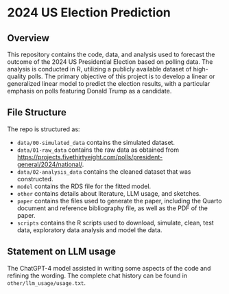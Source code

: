 # 2024 US Election Prediction

## Overview

This repository contains the code, data, and analysis used to forecast the outcome of the 2024 US Presidential Election based on polling data. The analysis is conducted in R, utilizing a publicly available dataset of high-quality polls. The primary objective of this project is to develop a linear or generalized linear model to predict the election results, with a particular emphasis on polls featuring Donald Trump as a candidate.

## File Structure

The repo is structured as:

-   `data/00-simulated_data` contains the simulated dataset.
-   `data/01-raw_data` contains the raw data as obtained from https://projects.fivethirtyeight.com/polls/president-general/2024/national/.
-   `data/02-analysis_data` contains the cleaned dataset that was constructed.
-   `model` contains the RDS file for the fitted model. 
-   `other` contains details about literature, LLM usage, and sketches.
-   `paper` contains the files used to generate the paper, including the Quarto document and reference bibliography file, as well as the PDF of the paper.
-   `scripts` contains the R scripts used to download, simulate, clean, test data, exploratory data analysis and model the data.

## Statement on LLM usage

The ChatGPT-4 model assisted in writing some aspects of the code and refining the wording. The complete chat history can be found in `other/llm_usage/usage.txt`.
